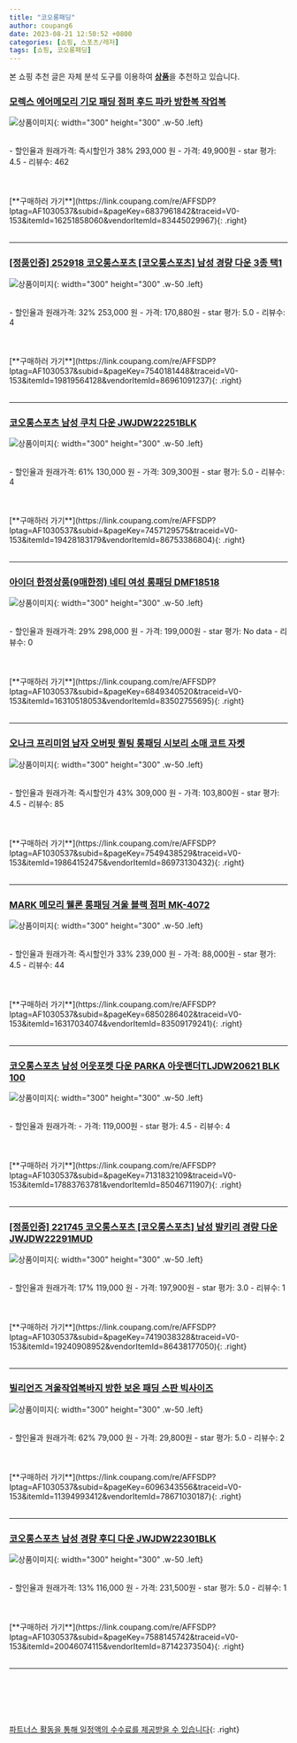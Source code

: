 ```yaml
---
title: "코오롱패딩"
author: coupang6
date: 2023-08-21 12:50:52 +0800
categories: [쇼핑, 스포츠/레저]
tags: [쇼핑, 코오롱패딩]
---
```


본 쇼핑 추천 글은 자체 분석 도구를 이용하여 [**상품**](https://link.coupang.com/a/bao1ui)을 추천하고 있습니다.

### [모렉스 에어메모리 기모 패딩 점퍼 후드 파카 방한복 작업복](https://link.coupang.com/re/AFFSDP?lptag=AF1030537&subid=&pageKey=6837961842&traceid=V0-153&itemId=16251858060&vendorItemId=83445029967)

![상품이미지](https://thumbnail6.coupangcdn.com/thumbnails/remote/230x230ex/image/vendor_inventory/4416/880daa9aba45ff228033b7487d8069bc4d6cbca5c4db8e7015877f1e6615.jpg){: width="300" height="300" .w-50 .left}


<br>
- 할인율과 원래가격: 즉시할인가 38%  293,000   원
- 가격: 49,900원
- star 평가: 4.5
- 리뷰수: 462
<br>
<br>
<br>
<br>
[**구매하러 가기**](https://link.coupang.com/re/AFFSDP?lptag=AF1030537&subid=&pageKey=6837961842&traceid=V0-153&itemId=16251858060&vendorItemId=83445029967){: .right}
<br>
<br>

---

### [[정품인증] 252918 코오롱스포츠 [코오롱스포츠] 남성 경량 다운 3종 택1](https://link.coupang.com/re/AFFSDP?lptag=AF1030537&subid=&pageKey=7540181448&traceid=V0-153&itemId=19819564128&vendorItemId=86961091237)

![상품이미지](https://thumbnail10.coupangcdn.com/thumbnails/remote/230x230ex/image/vendor_inventory/0521/f87537caab99ffa52668d011ca3eba6bf479a946280cd157466276e6381f.jpg){: width="300" height="300" .w-50 .left}


<br>
- 할인율과 원래가격: 32%  253,000   원
- 가격: 170,880원
- star 평가: 5.0
- 리뷰수: 4
<br>
<br>
<br>
<br>
[**구매하러 가기**](https://link.coupang.com/re/AFFSDP?lptag=AF1030537&subid=&pageKey=7540181448&traceid=V0-153&itemId=19819564128&vendorItemId=86961091237){: .right}
<br>
<br>

---

### [코오롱스포츠 남성 쿠치 다운 JWJDW22251BLK](https://link.coupang.com/re/AFFSDP?lptag=AF1030537&subid=&pageKey=7457129575&traceid=V0-153&itemId=19428183179&vendorItemId=86753386804)

![상품이미지](https://thumbnail6.coupangcdn.com/thumbnails/remote/230x230ex/image/vendor_inventory/e202/bedf24aa57a51bef074dfe73e30f9f7a569f5be1fa3f7c60bfe9d88284bb.jpg){: width="300" height="300" .w-50 .left}


<br>
- 할인율과 원래가격: 61%  130,000   원
- 가격: 309,300원
- star 평가: 5.0
- 리뷰수: 4
<br>
<br>
<br>
<br>
[**구매하러 가기**](https://link.coupang.com/re/AFFSDP?lptag=AF1030537&subid=&pageKey=7457129575&traceid=V0-153&itemId=19428183179&vendorItemId=86753386804){: .right}
<br>
<br>

---

### [아이더 한정상품(9매한정) 네티 여성 롱패딩 DMF18518](https://link.coupang.com/re/AFFSDP?lptag=AF1030537&subid=&pageKey=6849340520&traceid=V0-153&itemId=16310518053&vendorItemId=83502755695)

![상품이미지](https://thumbnail9.coupangcdn.com/thumbnails/remote/230x230ex/image/vendor_inventory/06cb/a176fec1c04f49982568e546421a16a3aef0c63c438f92007cc63c0d7b93.png){: width="300" height="300" .w-50 .left}


<br>
- 할인율과 원래가격: 29%  298,000   원
- 가격: 199,000원
- star 평가: No data
- 리뷰수: 0
<br>
<br>
<br>
<br>
[**구매하러 가기**](https://link.coupang.com/re/AFFSDP?lptag=AF1030537&subid=&pageKey=6849340520&traceid=V0-153&itemId=16310518053&vendorItemId=83502755695){: .right}
<br>
<br>

---

### [오나크 프리미엄 남자 오버핏 퀼팅 롱패딩 시보리 소매 코트 자켓](https://link.coupang.com/re/AFFSDP?lptag=AF1030537&subid=&pageKey=7549438529&traceid=V0-153&itemId=19864152475&vendorItemId=86973130432)

![상품이미지](https://thumbnail6.coupangcdn.com/thumbnails/remote/230x230ex/image/vendor_inventory/eab0/11167f66b3db08506cb96437eda85595b299c6e74cf79a8f15dc51030b89.jpg){: width="300" height="300" .w-50 .left}


<br>
- 할인율과 원래가격: 즉시할인가 43%  309,000   원
- 가격: 103,800원
- star 평가: 4.5
- 리뷰수: 85
<br>
<br>
<br>
<br>
[**구매하러 가기**](https://link.coupang.com/re/AFFSDP?lptag=AF1030537&subid=&pageKey=7549438529&traceid=V0-153&itemId=19864152475&vendorItemId=86973130432){: .right}
<br>
<br>

---

### [MARK 메모리 웰론 롱패딩 겨울 블랙 점퍼 MK-4072](https://link.coupang.com/re/AFFSDP?lptag=AF1030537&subid=&pageKey=6850286402&traceid=V0-153&itemId=16317034074&vendorItemId=83509179241)

![상품이미지](https://thumbnail10.coupangcdn.com/thumbnails/remote/230x230ex/image/vendor_inventory/7c5d/a215fc6d88ccdaa7df49a554b04d14e45c7697b6800690be3c47c8f18b7f.jpg){: width="300" height="300" .w-50 .left}


<br>
- 할인율과 원래가격: 즉시할인가 33%  239,000   원
- 가격: 88,000원
- star 평가: 4.5
- 리뷰수: 44
<br>
<br>
<br>
<br>
[**구매하러 가기**](https://link.coupang.com/re/AFFSDP?lptag=AF1030537&subid=&pageKey=6850286402&traceid=V0-153&itemId=16317034074&vendorItemId=83509179241){: .right}
<br>
<br>

---

### [코오롱스포츠 남성 어웃포켓 다운 PARKA 아웃랜더TLJDW20621 BLK 100](https://link.coupang.com/re/AFFSDP?lptag=AF1030537&subid=&pageKey=7131832109&traceid=V0-153&itemId=17883763781&vendorItemId=85046711907)

![상품이미지](https://thumbnail8.coupangcdn.com/thumbnails/remote/230x230ex/image/vendor_inventory/68cb/7e59c4fd8ce51c0201beae645a1867829dda0d6008ee61fa21d9953b6f13.jpg){: width="300" height="300" .w-50 .left}


<br>
- 할인율과 원래가격: 
- 가격: 119,000원
- star 평가: 4.5
- 리뷰수: 4
<br>
<br>
<br>
<br>
[**구매하러 가기**](https://link.coupang.com/re/AFFSDP?lptag=AF1030537&subid=&pageKey=7131832109&traceid=V0-153&itemId=17883763781&vendorItemId=85046711907){: .right}
<br>
<br>

---

### [[정품인증] 221745 코오롱스포츠 [코오롱스포츠] 남성 발키리 경량 다운 JWJDW22291MUD](https://link.coupang.com/re/AFFSDP?lptag=AF1030537&subid=&pageKey=7419038328&traceid=V0-153&itemId=19240908952&vendorItemId=86438177050)

![상품이미지](https://thumbnail9.coupangcdn.com/thumbnails/remote/230x230ex/image/vendor_inventory/fc85/836d554d2ca8dfe5f0c84bc14a4da3b6dc042aaac11d5b45d896ce18c986.jpg){: width="300" height="300" .w-50 .left}


<br>
- 할인율과 원래가격: 17%  119,000   원
- 가격: 197,900원
- star 평가: 3.0
- 리뷰수: 1
<br>
<br>
<br>
<br>
[**구매하러 가기**](https://link.coupang.com/re/AFFSDP?lptag=AF1030537&subid=&pageKey=7419038328&traceid=V0-153&itemId=19240908952&vendorItemId=86438177050){: .right}
<br>
<br>

---

### [빌리언즈 겨울작업복바지 방한 보온 패딩 스판 빅사이즈](https://link.coupang.com/re/AFFSDP?lptag=AF1030537&subid=&pageKey=6096343556&traceid=V0-153&itemId=11394993412&vendorItemId=78671030187)

![상품이미지](https://thumbnail7.coupangcdn.com/thumbnails/remote/230x230ex/image/vendor_inventory/64d6/d74e8d78c59b028f25eadb1eccb4fb3b3274418a6100c7b2c1eac86c9394.jpg){: width="300" height="300" .w-50 .left}


<br>
- 할인율과 원래가격: 62%  79,000   원
- 가격: 29,800원
- star 평가: 5.0
- 리뷰수: 2
<br>
<br>
<br>
<br>
[**구매하러 가기**](https://link.coupang.com/re/AFFSDP?lptag=AF1030537&subid=&pageKey=6096343556&traceid=V0-153&itemId=11394993412&vendorItemId=78671030187){: .right}
<br>
<br>

---

### [코오롱스포츠 남성 경량 후디 다운 JWJDW22301BLK](https://link.coupang.com/re/AFFSDP?lptag=AF1030537&subid=&pageKey=7588145742&traceid=V0-153&itemId=20046074115&vendorItemId=87142373504)

![상품이미지](https://thumbnail10.coupangcdn.com/thumbnails/remote/230x230ex/image/vendor_inventory/4620/8c68f880536023cdcf9b092253d542e6d194c150e7c2237c7042e62dab33.jpg){: width="300" height="300" .w-50 .left}


<br>
- 할인율과 원래가격: 13%  116,000   원
- 가격: 231,500원
- star 평가: 5.0
- 리뷰수: 1
<br>
<br>
<br>
<br>
[**구매하러 가기**](https://link.coupang.com/re/AFFSDP?lptag=AF1030537&subid=&pageKey=7588145742&traceid=V0-153&itemId=20046074115&vendorItemId=87142373504){: .right}
<br>
<br>

---
<br><br><br><br><br> [파트너스 활동을 통해 일정액의 수수료를 제공받을 수 있습니다](https://link.coupang.com/a/bao1ui){: .right}